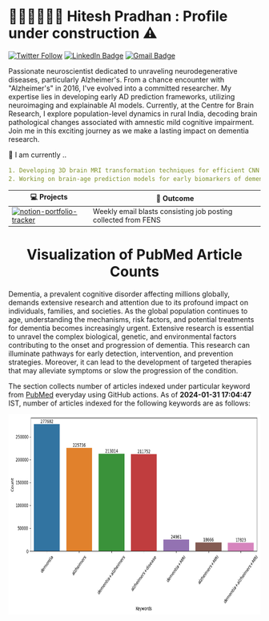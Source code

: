 # 👨🏻‍💻🧠👨‍🔬 Hitesh Pradhan : Profile under construction :warning:

[![Twitter Follow](https://img.shields.io/twitter/follow/pradhitesh?style=social)](https://twitter.com/intent/follow?screen_name=pradhitesh)
[![LinkedIn Badge](https://img.shields.io/badge/-LinkedIn-blue?style=social&logo=Linkedin&logoColor=blue&link=https://www.linkedin.com/in/pradhanhitesh/)](https://www.linkedin.com/in/pradhanhitesh/)
[![Gmail Badge](https://img.shields.io/badge/-ihiteshpradhan@gmail.com-c14438?style=social&logo=Gmail&logoColor=red&link=mailto:ihiteshpradhan@gmail.com)](mailto:ihiteshpradhan@gmail.com)

Passionate neuroscientist dedicated to unraveling neurodegenerative diseases, particularly Alzheimer's. From a chance encounter with "Alzheimer's" in 2016, I've evolved into a committed researcher. My expertise lies in developing early AD prediction frameworks, utilizing neuroimaging and explainable AI models. Currently, at the Centre for Brain Research, I explore population-level dynamics in rural India, decoding brain pathological changes associated with amnestic mild cognitive impairment. Join me in this exciting journey as we make a lasting impact on dementia research.

🔨 I am currently ..
```yaml
1. Developing 3D brain MRI transformation techniques for efficient CNN models
2. Working on brain-age prediction models for early biomarkers of dementia
```

<!-- START OF PROFILE STACK, DO NOT REMOVE -->
| 💻 **Projects** | 🚀 **Outcome** 
| - | - |
|[![notion-portfolio-tracker](https://img.shields.io/static/v1?label=&message=FENS-JobsAlert&color=000605&logo=github&logoColor=FFFFFF&labelColor=000605)](https://github.com/pradhanhitesh/FENS-JobsAlert)| Weekly email blasts consisting job posting collected from FENS |
<!-- END OF PROFILE STACK, DO NOT REMOVE -->

<h1 align = "center">Visualization of PubMed Article Counts</h1>

<p>Dementia, a prevalent cognitive disorder affecting millions globally, demands extensive research and attention due to its profound impact on individuals, families, and societies. As the global population continues to age, understanding the mechanisms, risk factors, and potential treatments for dementia becomes increasingly urgent. Extensive research is essential to unravel the complex biological, genetic, and environmental factors contributing to the onset and progression of dementia. This research can illuminate pathways for early detection, intervention, and prevention strategies. Moreover, it can lead to the development of targeted therapies that may alleviate symptoms or slow the progression of the condition.</p>

<p>The section collects number of articles indexed under particular keyword from <a href="https://pubmed.ncbi.nlm.nih.gov/">PubMed</a> everyday using GitHub actions. As of <b> 2024-01-31 17:04:47 </b> IST, number of articles indexed for the following keywords are as follows:</p>

<p align="center">
    <img src="figure.png" width="650" height="400">
</p>
